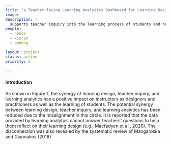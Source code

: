 ```yaml
---
title: "a Teacher-facing Learning Analytics Dashboard for Learning Design in Social Annotation Activities"
image: 
description: |
  supports teacher inquiry into the learning process of students and helps them reflect on and adjust their learning design.
people:
  - hongs
  - xinran
  - bodong

layout: project
status: active
priority: 5

---
```


#### Introduction
As shown in Figure 1, the synergy of learning design, teacher inquiry, and learning analytics has a positive impact on instructors as designers and practitioners as well as the learning of students. The potential synergy between learning design, teacher inquiry, and learning analytics has been reduced due to the misalignment in this circle. It is reported that the data provided by learning analytics cannot answer teachers' questions to help them reflect on their learning design (e.g., Macfadyen et al., 2020). The disconnection was also revealed by the systematic review of Mangaroska and Giannakos (2018).
